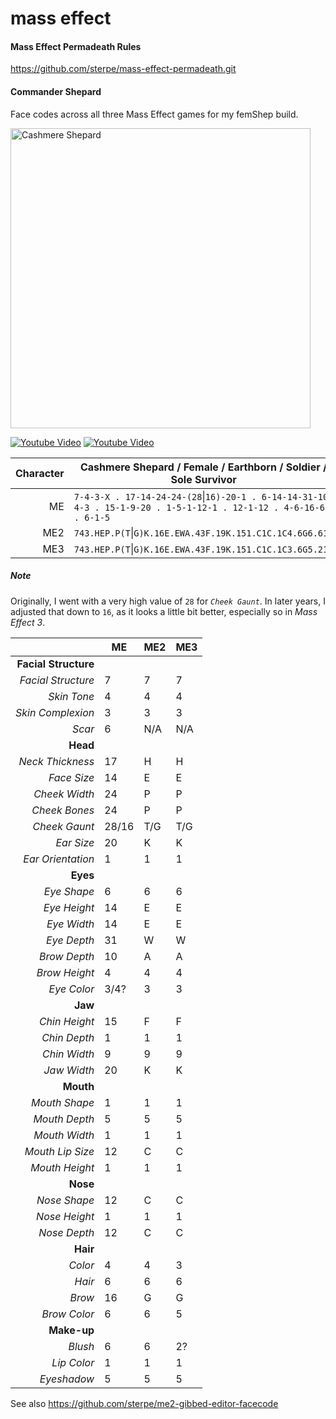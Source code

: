 # mass effect

#### Mass Effect Permadeath Rules
https://github.com/sterpe/mass-effect-permadeath.git

#### Commander Shepard

Face codes across all three Mass Effect games for my femShep build.

<img alt="Cashmere Shepard" src="https://raw.githubusercontent.com/sterpe/me2-gibbed-editor-facecode/master/images/2008-11-26_154041.jpg" width="480px"/>

[![Youtube Video](https://img.youtube.com/vi/uDySNwoPIOc/1.jpg)](https://www.youtube.com/watch?v=uDySNwoPIOc)
[![Youtube Video](https://img.youtube.com/vi/2vv09cBdUEI/1.jpg)](https://www.youtube.com/watch?v=2vv09cBdUEI)

Character | Cashmere Shepard / Female / Earthborn / Soldier / Sole Survivor 
---:| ---
ME  | `7-4-3-X . 17-14-24-24-(28`&#124;`16)-20-1 . 6-14-14-31-10-4-3 . 15-1-9-20 . 1-5-1-12-1 . 12-1-12 . 4-6-16-6 . 6-1-5`
ME2 | `743.HEP.P(T`&#124;`G)K.16E.EWA.43F.19K.151.C1C.1C4.6G6.615`
ME3 | `743.HEP.P(T`&#124;`G)K.16E.EWA.43F.19K.151.C1C.1C3.6G5.215`

##### Note
Originally, I went with a very high value of `28` for _`Cheek Gaunt`_.
In later years, I adjusted that down to `16`, as it looks a little bit better,
especially so in _Mass Effect 3_.


|| ME | ME2 | ME3 
 ---: | --- | --- | --- 
**Facial Structure** | | | 
_Facial Structure_ | 7 | 7 | 7
_Skin Tone_ | 4 | 4 | 4
_Skin Complexion_ | 3 | 3 | 3
_Scar_ | 6 | N/A | N/A 
**Head** | | |
*Neck Thickness* | 17 | H | H
*Face Size* | 14 | E | E
*Cheek Width* | 24 | P | P
*Cheek Bones* | 24 | P | P
*Cheek Gaunt* | 28/16 | T/G | T/G
*Ear Size* | 20 | K | K 
*Ear Orientation* | 1 | 1 | 1
**Eyes** | | |
*Eye Shape* | 6 | 6 | 6
*Eye Height* | 14 | E | E
*Eye Width* | 14 | E | E
*Eye Depth* | 31 | W | W
*Brow Depth* | 10 | A | A
*Brow Height* | 4 | 4 | 4
*Eye Color* | 3/4? | 3 | 3
**Jaw** | | |
*Chin Height* | 15 | F | F
*Chin Depth* | 1 | 1 | 1
*Chin Width* | 9 | 9 | 9
*Jaw Width* | 20 | K | K
**Mouth** | | |
*Mouth Shape* | 1 | 1 | 1
*Mouth Depth* | 5 | 5 | 5
*Mouth Width* | 1 | 1 | 1
*Mouth Lip Size* | 12 | C | C
*Mouth Height* | 1 | 1 | 1
**Nose** | | |
*Nose Shape* | 12 | C | C
*Nose Height* | 1 | 1 | 1
*Nose Depth* | 12 | C | C
**Hair** | | |
*Color* | 4 | 4 | 3
*Hair* | 6 | 6 | 6
*Brow* | 16 | G | G
*Brow Color* | 6 | 6 | 5
**Make-up** | | | 
*Blush* | 6 | 6 | 2?
*Lip Color* | 1 | 1 | 1 
*Eyeshadow* | 5 | 5 | 5

See also https://github.com/sterpe/me2-gibbed-editor-facecode
